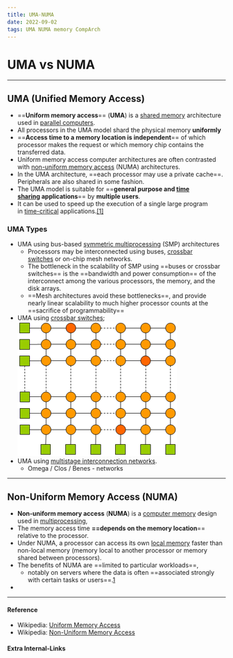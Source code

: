 ```yaml
---
title: UMA-NUMA
date: 2022-09-02
tags: UMA NUMA memory CompArch 
---
```


# UMA vs NUMA

---

## UMA (Unified Memory Access)

- ==**Uniform memory access**== (**UMA**) is a [shared memory](https://en.wikipedia.org/wiki/Shared_memory_architecture "Shared memory architecture") architecture used in [parallel computers](https://en.wikipedia.org/wiki/Parallel_computer "Parallel computer").
- All processors in the UMA model shard the physical memory **uniformly**
- ==**Access time to a memory location is independent**== of which processor makes the request or which memory chip contains the transferred data. 
- Uniform memory access computer architectures are often contrasted with [non-uniform memory access](https://en.wikipedia.org/wiki/Non-uniform_memory_access "Non-uniform memory access") (NUMA) architectures. 
- In the UMA architecture, ==each processor may use a private cache==. Peripherals are also shared in some fashion. 
- The UMA model is suitable for ==**general purpose and [time sharing](https://en.wikipedia.org/wiki/Time_sharing "Time sharing") applications**== by **multiple users**. 
- It can be used to speed up the execution of a single large program in [time-critical](https://en.wikipedia.org/wiki/Real-time_computing "Real-time computing") applications.[[1]](https://en.wikipedia.org/wiki/Uniform_memory_access#cite_note-1)

### UMA Types
-  UMA using bus-based [symmetric multiprocessing](https://en.wikipedia.org/wiki/Symmetric_multiprocessing "Symmetric multiprocessing") (SMP) architectures
	- Processors may be interconnected using buses, [crossbar switches](https://en.wikipedia.org/wiki/Crossbar_switch "Crossbar switch") or on-chip mesh networks. 
	- The bottleneck in the scalability of SMP using ==buses or crossbar switches== is the ==bandwidth and power consumption== of the interconnect among the various processors, the memory, and the disk arrays. 
	- ==Mesh architectures avoid these bottlenecks==, and provide nearly linear scalability to much higher processor counts at the ==sacrifice of programmability==
-  UMA using [crossbar switches](https://en.wikipedia.org/wiki/Crossbar_switch "Crossbar switch");
![](a/20220902165625.png)
-  UMA using [multistage interconnection networks](https://en.wikipedia.org/wiki/Multistage_interconnection_networks "Multistage interconnection networks"). 
	- Omega / Clos / Benes - networks



---

## Non-Uniform Memory Access (NUMA)
- **Non-uniform memory access** (**NUMA**) is a [computer memory](https://en.wikipedia.org/wiki/Computer_storage "Computer storage") design used in [multiprocessing](https://en.wikipedia.org/wiki/Multiprocessing "Multiprocessing"), 
- The memory access time **==depends on the memory location**== relative to the processor. 
- Under NUMA, a processor can access its own [local memory](https://en.wikipedia.org/wiki/Local_memory "Local memory") faster than non-local memory (memory local to another processor or memory shared between processors). 
- The benefits of NUMA are ==limited to particular workloads==, 
	- notably on servers where the data is often ==associated strongly with certain tasks or users==.[1](https://en.wikipedia.org/wiki/Non-uniform_memory_access#cite_note-nyu-numa-1)
- 




---
#### Reference
- Wikipedia: [Uniform Memory Access](https://en.wikipedia.org/wiki/Uniform_memory_access)
- Wikipedia: [Non-Uniform Memory Access](https://en.wikipedia.org/wiki/Non-uniform_memory_access)
#### Extra Internal-Links
